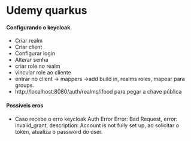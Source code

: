 # Udemy quarkus

#### Configurando o keycloak.
- Criar realm
- Criar client
- Configurar login
- Alterar senha
- criar role no realm
- vincular role ao cliente
- entrar no client -> mappers ->add build in, realms roles, mapear para groups.
- http://localhost:8080/auth/realms/ifood para pegar a chave pública

#### Possíveis eros
- Caso recebe o erro keycloak Auth Error Error: Bad Request, error: invalid_grant, description: Account is not fully set up, ao solicitar o token, atualiza o password do user.
